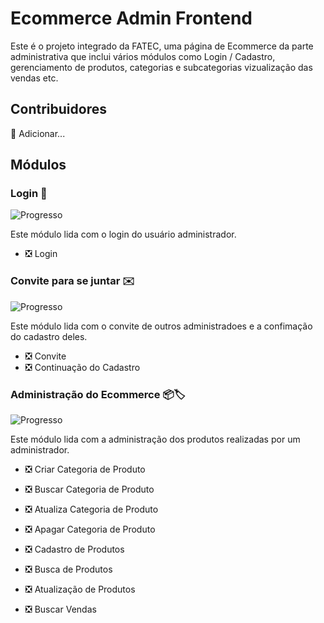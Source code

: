 # Ecommerce Admin Frontend

Este é o projeto integrado da FATEC, uma página de Ecommerce da parte administrativa que inclui vários módulos como Login / Cadastro, gerenciamento de produtos, categorias e subcategorias vizualização das vendas etc.

## Contribuidores

🚧 Adicionar...

## Módulos

### Login 🔑

![Progresso](https://img.shields.io/badge/Progresso-100%25-green)

Este módulo lida com o login do usuário administrador.

- ❎ Login



### Convite para se juntar ✉️

![Progresso](https://img.shields.io/badge/Progresso-100%25-green)

Este módulo lida com o convite de outros administradoes e a confimação do cadastro deles.

- ❎ Convite
- ❎ Continuação do Cadastro

### Administração do Ecommerce 📦🏷️

![Progresso](https://img.shields.io/badge/Progresso-100%25-green)

Este módulo lida com a administração dos produtos realizadas por um administrador.

- ❎ Criar Categoria de Produto
- ❎ Buscar Categoria de Produto
- ❎ Atualiza Categoria de Produto
- ❎ Apagar Categoria de Produto

- ❎ Cadastro de Produtos
- ❎ Busca de Produtos
- ❎ Atualização de Produtos

- ❎ Buscar Vendas
